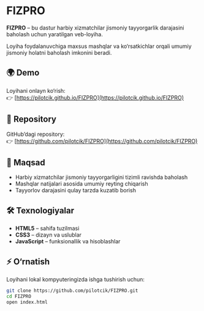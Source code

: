 # FIZPRO  

**FIZPRO** – bu dastur harbiy xizmatchilar jismoniy tayyorgarlik darajasini baholash uchun yaratilgan veb-loyiha.  

Loyiha foydalanuvchiga maxsus mashqlar va ko‘rsatkichlar orqali umumiy jismoniy holatni baholash imkonini beradi.  

## 🌍 Demo
Loyihani onlayn ko‘rish:  
👉 [https://pilotcik.github.io/FIZPRO](https://pilotcik.github.io/FIZPRO)  

## 📂 Repository
GitHub’dagi repository:  
👉 [https://github.com/pilotcik/FIZPRO](https://github.com/pilotcik/FIZPRO)  

## 🎯 Maqsad
- Harbiy xizmatchilar jismoniy tayyorgarligini tizimli ravishda baholash  
- Mashqlar natijalari asosida umumiy reyting chiqarish  
- Tayyorlov darajasini qulay tarzda kuzatib borish  

## 🛠 Texnologiyalar
- **HTML5** – sahifa tuzilmasi  
- **CSS3** – dizayn va uslublar  
- **JavaScript** – funksionallik va hisoblashlar  

## ⚡ O‘rnatish
Loyihani lokal kompyuteringizda ishga tushirish uchun:  
```bash
git clone https://github.com/pilotcik/FIZPRO.git
cd FIZPRO
open index.html
